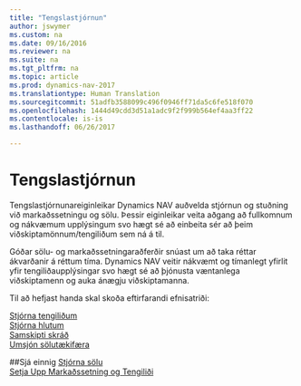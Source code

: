 ```yaml
---
title: "Tengslastjórnun"
author: jswymer
ms.custom: na
ms.date: 09/16/2016
ms.reviewer: na
ms.suite: na
ms.tgt_pltfrm: na
ms.topic: article
ms.prod: dynamics-nav-2017
ms.translationtype: Human Translation
ms.sourcegitcommit: 51adfb3588099c496f0946ff71da5c6fe518f070
ms.openlocfilehash: 1444d49cdd3d51a1adc9f2f999b564ef4aa3ff22
ms.contentlocale: is-is
ms.lasthandoff: 06/26/2017

---
```

# <a name="relationship-management"></a>Tengslastjórnun
Tengslastjórnunareiginleikar Dynamics NAV auðvelda stjórnun og stuðning við markaðssetningu og sölu. Þessir eiginleikar veita aðgang að fullkomnum og nákvæmum upplýsingum svo hægt sé að einbeita sér að þeim viðskiptamönnum/tengiliðum sem ná á til.

Góðar sölu- og markaðssetningaraðferðir snúast um að taka réttar ákvarðanir á réttum tíma. Dynamics NAV veitir nákvæmt og tímanlegt yfirlit yfir tengiliðaupplýsingar svo hægt sé að þjónusta væntanlega viðskiptamenn og auka ánægju viðskiptamanna.

Til að hefjast handa skal skoða eftirfarandi efnisatriði:

[Stjórna tengiliðum](marketing-contacts.md)  
[Stjórna hlutum](marketing-segments.md)  
[Samskipti skráð](marketing-interactions.md)  
[Umsjón sölutækifæra](marketing-manage-sales-opportunities.md)

##<a name="see-also"></a>Sjá einnig
[Stjórna sölu](sales-manage-sales.md)  
[Setja Upp Markaðssetning og Tengiliði](marketing-setup-marketing.md)

